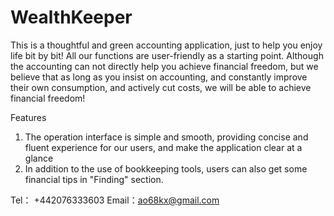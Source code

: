 # WealthKeeper

This is a thoughtful and green accounting application, just to help you enjoy life bit by bit! All our functions are user-friendly as a starting point. Although the accounting can not directly help you achieve financial freedom, but we believe that as long as you insist on accounting, and constantly improve their own consumption, and actively cut costs, we will be able to achieve financial freedom!

Features
1. The operation interface is simple and smooth, providing concise and fluent experience for our users, and make the application clear at a glance
2. In addition to the use of bookkeeping tools, users can also get some financial tips in "Finding" section.

Tel： +442076333603
Email：ao68kx@gmail.com
